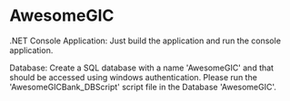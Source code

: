 # AwesomeGIC

.NET Console Application:
    Just build the application and run the console application.
    
Database:
    Create a SQL database with a name 'AwesomeGIC' and that should be accessed using windows authentication.
    Please run the 'AwesomeGICBank_DBScript' script file in the Database 'AwesomeGIC'.
